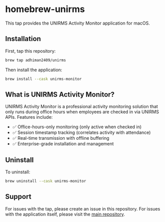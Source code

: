 # homebrew-unirms

This tap provides the UNIRMS Activity Monitor application for macOS.

## Installation

First, tap this repository:

```bash
brew tap adhiman2409/unirms
```

Then install the application:

```bash
brew install --cask unirms-monitor
```

## What is UNIRMS Activity Monitor?

UNIRMS Activity Monitor is a professional activity monitoring solution that only runs during office hours when employees are checked in via UNIRMS APIs. Features include:

- ✅ Office-hours-only monitoring (only active when checked in)
- ✅ Session timestamp tracking (correlates activity with attendance)
- ✅ Real-time transmission with offline buffering
- ✅ Enterprise-grade installation and management

## Uninstall

To uninstall:

```bash
brew uninstall --cask unirms-monitor
```

## Support

For issues with the tap, please create an issue in this repository.
For issues with the application itself, please visit the [main repository](https://github.com/adhiman2409/gomicroutils).